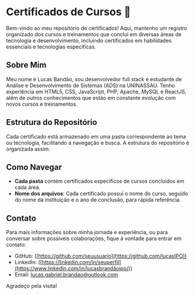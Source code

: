 # Certificados de Cursos 📜

Bem-vindo ao meu repositório de certificados! Aqui, mantenho um registro organizado dos cursos e treinamentos que concluí em diversas áreas de tecnologia e desenvolvimento, incluindo certificados em habilidades essenciais e tecnologias específicas. 

## Sobre Mim
Meu nome é Lucas Bandão, sou desenvolvedor full stack e estudante de Análise e Desenvolvimento de Sistemas (ADS) na UNINASSAU. Tenho experiência em HTML5, CSS, JavaScript, PHP, Apache, MySQL e ReactJS, além de outros conhecimentos que estão em constante evolução com novos cursos e treinamentos.

## Estrutura do Repositório
Cada certificado está armazenado em uma pasta correspondente ao tema ou tecnologia, facilitando a navegação e busca. A estrutura do repositório é organizada assim:


## Como Navegar
- **Cada pasta** contém certificados específicos de cursos concluídos em cada área.
- **Nome dos arquivos**: Cada certificado possui o nome do curso, seguido do nome da instituição e o ano de conclusão, para rápida referência.

## Contato
Para mais informações sobre minha jornada e experiência, ou para conversar sobre possíveis colaborações, fique à vontade para entrar em contato:
- GitHub: ([https://github.com/seuusuario](https://github.com/lucasIPO))
- LinkedIn: ([https://linkedin.com/in/seuperfil](https://www.linkedin.com/in/lucasbrandãoipo/))
- Email: lucas.gabriel.brandao@outlook.com

Agradeço pela visita!
